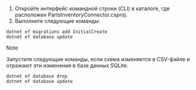 <!-- markdownlint-disable MD002 MD025 MD041 -->

1. Откройте интерфейс командной строки (CLI) в каталоге, где расположен PartsInventoryConnector.csproj.
2. Выполните следующие команды:

  ```dotnetcli
  dotnet ef migrations add InitialCreate
  dotnet ef database update
  ```

> [!NOTE]
> Запустите следующие команды, если схема изменяется в CSV-файле и отражают эти изменения в базе данных SQLite.

```dotnetcli
dotnet ef database drop
dotnet ef database update
```
